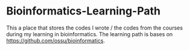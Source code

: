 # Bioinformatics-Learning-Path
This a place that stores the codes I wrote / the codes from the courses during my learning in bioinformatics.
The learning path is bases on https://github.com/ossu/bioinformatics.
